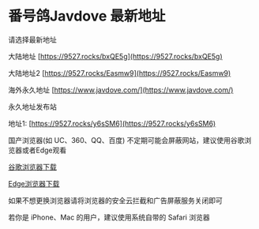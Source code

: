 # 番号鸽Javdove 最新地址
请选择最新地址

大陆地址
[https://9527.rocks/bxQE5g](https://9527.rocks/bxQE5g)

大陆地址2
[https://9527.rocks/Easmw9](https://9527.rocks/Easmw9)


海外永久地址
[https://www.javdove.com/](https://www.javdove.com/)

永久地址发布站

地址1: [https://9527.rocks/y6sSM6](https://9527.rocks/y6sSM6)


国产浏览器(如 UC、360、QQ、百度) 不定期可能会屏蔽网站，建议使用谷歌浏览器或者Edge观看 

[谷歌浏览器下载](https://www.google.cn/chrome "谷歌浏览器")

[Edge浏览器下载](https://www.microsoft.com/zh-cn/edge "Edge浏览器")

如果不想更换浏览器请将浏览器的安全云拦截和广告屏蔽服务关闭即可

若你是 iPhone、Mac 的用户，建议使用系统自带的 Safari 浏览器

